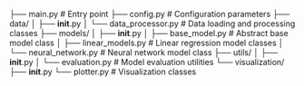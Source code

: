 ├── main.py                    # Entry point
├── config.py                  # Configuration parameters 
├── data/
│   ├── __init__.py
│   └── data_processor.py      # Data loading and processing classes
├── models/
│   ├── __init__.py
│   ├── base_model.py          # Abstract base model class
│   ├── linear_models.py       # Linear regression model classes
│   └── neural_network.py      # Neural network model class
├── utils/
│   ├── __init__.py
│   └── evaluation.py          # Model evaluation utilities
└── visualization/
    ├── __init__.py
    └── plotter.py             # Visualization classes